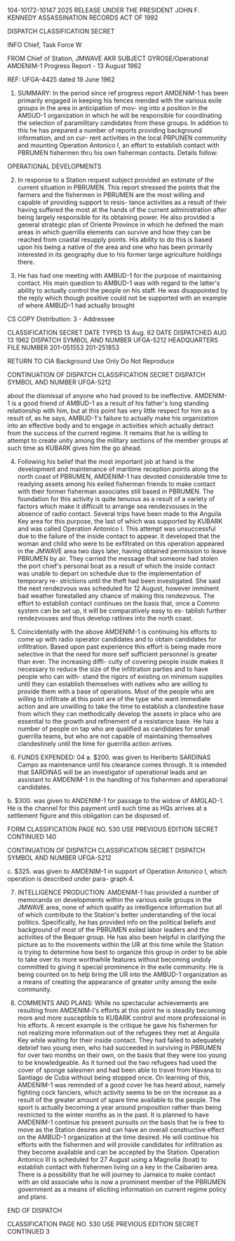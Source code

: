104-10172-10147 2025 RELEASE UNDER THE PRESIDENT JOHN F. KENNEDY ASSASSINATION RECORDS ACT OF 1992

DISPATCH CLASSIFICATION SECRET

INFO Chief, Task Force W

FROM Chief of Station, JMWAVE AKR
SUBJECT GYROSE/Operational
AMDENIM-1 Progress Report - 13 August 1962

REF: UFGA-4425 dated 19 June 1962

1. SUMMARY: In the period since ref progress report
AMDENIM-1 has been primarily engaged in keeping his fences mended
with the various exile groups in the area in anticipation of mov-
ing into a position in the AMSUD-1 organization in which he will
be responsible for coordinating the selection of paramilitary
candidates from these groups. In addition to this he has prepared
a number of reports providing background information, and on cur-
rent activities in the local PRPUNEN community and mounting
Operation Antonico I, an effort to establish contact with PBRUMEN
fishermen thru his own fisherman contacts. Details follow:

OPERATIONAL DEVELOPMENTS

2. In response to a Station request subject provided an
estimate of the current situation in PBRUMEN. This report
stressed the points that the farmers and the fishermen in PBRUMEN
are the most willing and capable of providing support to resis-
tance activities as a result of their having suffered the most at
the hands of the current administration after being largely
responsible for its obtaining power. He also provided a general
strategic plan of Oriente Province in which he defined the main
areas in which guerrilla elements can survive and how they can be
reached from coastal resupply points. His ability to do this is
based upon his being a native of the area and one who has been
primarily interested in its geography due to his former large
agriculture holdings there.

3. He has had one meeting with AMBUD-1 for the purpose of
maintaining contact. His main question to AMBUD-1 was with regard
to the latter's ability to actually control the people on his staff.
He was disappointed by the reply which though positive could not be
supported with an example of where AMBUD-1 had actually brought

CS COPY
Distribution:
3 - Addressee

CLASSIFICATION SECRET DATE TYPED 13 Aug. 62
DATE DISPATCHED AUG 13 1962
DISPATCH SYMBOL AND NUMBER UFGA-5212
HEADQUARTERS FILE NUMBER 201-051553
201-251853

RETURN TO CIA
Background Use Only
Do Not Reproduce

CONTINUATION OF DISPATCH CLASSIFICATION SECRET DISPATCH SYMBOL AND NUMBER UFGA-5212

about the dismissal of anyone who had proved to be ineffective.
AMDENIM-1 is a good friend of AMBUD-1 as a result of his father's
long standing relationship with him, but at this point has very
little respect for him as a result of, as he says, AMBUD-1's
failure to actually make his organization into an effective body
and to engage in activities which actually detract from the success
of the current regime. It remains that he is willing to attempt to create unity among the
military sections of the member groups at such time as KUBARK gives
him the go ahead.

4. Following his belief that the most important job at hand
is the development and maintenance of maritime reception points
along the north coast of PBRUMEN, AMDENIM-1 has devoted considerable
time to readying assets among his exiled fisherman friends to make
contact with their former fisherman associates still based in
PBRUMEN. The foundation for this activity is quite tenuous as a
result of a variety of factors which make it difficult to arrange
sea rendezvouses in the absence of radio contact. Several trips
have been made to the Anguila Key area for this purpose, the last
of which was supported by KUBARK and was called Operation Antonico
I. This attempt was unsuccessful due to the failure of the inside
contact to appear. It developed that the woman and child who were
to be exfiltrated on this operation appeared in the JMWAVE area
two days later, having obtained permission to leave PBRUMEN by air.
They carried the message that someone had stolen the port chief's
personal boat as a result of which the inside contact was unable
to depart on schedule due to the implementation of temporary re-
strictions until the theft had been investigated. She said the
next rendezvous was scheduled for 12 August, however imminent bad
weather forestalled any chance of making this rendezvous. The
effort to establish contact continues on the basis that, once a
Commo system can be set up, it will be comparatively easy to es-
tablish further rendezvouses and thus develop ratlines into the
north coast.

5. Coincidentally with the above AMDENIM-1 is continuing
his efforts to come up with radio operator candidates and to obtain
candidates for infiltration. Based upon past experience this
effort is being made more selective in that the need for more self
sufficient personnel is greater than ever. The increasing diffi-
culty of covering people inside makes it necessary to reduce the
size of the infiltration parties and to have people who can with-
stand the rigors of existing on minimum supplies until they can
establish themselves with natives who are willing to provide them
with a base of operations. Most of the people who are willing to
infiltrate at this point are of the type who want immediate action
and are unwilling to take the time to establish a clandestine base
from which they can methodically develop the assets in place who
are essential to the growth and refinement of a resistance base.
He has a number of people on tap who are qualified as candidates
for small guerrilla teams, but who are not capable of maintaining
themselves clandestinely until the time for guerrilla action arrives.

6. FUNDS EXPENDED: 04
a. $200. was given to Heriberto SARDINAS Campo as
maintenance until his clearance comes through. It
is intended that SARDINAS will be an investigator of
operational leads and an assistant to AMDENIM-1 in
the handling of his fishermen and operational candidates.

b. $300. was given to ANDENIM-1 for passage to the
widow of AMGLAD-1. He is the channel for this payment
until such time as HQs arrives at a settlement figure
and this obligation can be disposed of.

FORM CLASSIFICATION PAGE NO.
530 USE PREVIOUS EDITION SECRET CONTINUED
140

CONTINUATION OF DISPATCH CLASSIFICATION SECRET DISPATCH SYMBOL AND NUMBER UFGA-5212

c. $325. was given to AMDENIM-1 in support of Operation
Antonico I, which operation is described under para-
graph 4.

7. INTELLIGENCE PRODUCTION: AMDENIM-1 has provided a number
of memoranda on developments within the various exile groups in the
JMWAVE area, none of which qualify as intelligence information but
all of which contribute to the Station's better understanding of
the local politics. Specifically, he has provided info on the
political beliefs and background of most of the PBRUMEN exiled labor
leaders and the activities of the Bequer group. He has also been
helpful in clarifying the picture as to the movements within the
UR at this time while the Station is trying to determine how best
to organize this group in order to be able to take over its more
worthwhile features without becoming unduly committed to giving
it special prominence in the exile community. He is being counted
on to help bring the UR into the AMBUD-1 organization as a means
of creating the appearance of greater unity among the exile
community.

8. COMMENTS AND PLANS: While no spectacular achievements are
resulting from AMDENIM-l's efforts at this point he is steadily
becoming more and more susceptible to KUBARK control and more
professional in his efforts. A recent example is the critique he
gave his fishermen for not realizing more information out of the
refugees they met at Anguila Key while waiting for their inside
contact. They had failed to adequately debrief two young men, who
had succeeded in surviving in PBRUMEN for over two months on their
own, on the basis that they were too young to be knowledgeable.
As it turned out the two refugees had used the cover of sponge
salesmen and had been able to travel from Havana to Santiago de
Cuba without being stopped once. On learning of this, AMDENIM-1
was reminded of a good cover he has heard about, namely fighting
cock fanciers, which activity seems to be on the increase as a
result of the greater amount of spare time available to the people.
The sport is actually becoming a year around proposition rather
than being restricted to the winter months as in the past. It is
planned to have AMDENIM-1 continue his present pursuits on the
basis that he is free to move as the Station desires and can have
an overall constructive effect on the AMBUD-1 organization at the
time desired. He will continue his efforts with the fishermen and
will provide candidates for infiltration as they become available
and can be accepted by the Station. Operation Antonico III is
scheduled for 27 August using a Magnolia (boat) to establish
contact with fishermen living on a key in the Caibarien area.
There is a possibility that he will journey to Jamaica to make
contact with an old associate who is now a prominent member of the
PBRUMEN government as a means of eliciting information on current
regime policy and plans.

END OF DISPATCH

CLASSIFICATION PAGE NO.
530 USE PREVIOUS EDITION SECRET CONTINUED 3
